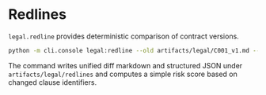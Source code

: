 # Redlines

`legal.redline` provides deterministic comparison of contract versions.

```bash
python -m cli.console legal:redline --old artifacts/legal/C001_v1.md --new artifacts/legal/C001_v2.md
```

The command writes unified diff markdown and structured JSON under `artifacts/legal/redlines` and computes a simple risk score based on changed clause identifiers.

